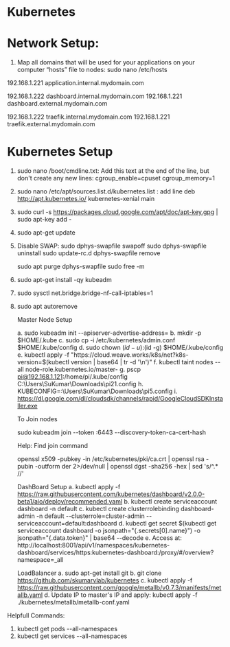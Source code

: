# Kubernetes

# Network Setup:

1. Map all domains that will be used for your applications on your computer “hosts” file to nodes: sudo nano /etc/hosts

192.168.1.221 application.internal.mydomain.com

192.168.1.222 dashboard.internal.mydomain.com
192.168.1.221 dashboard.external.mydomain.com

192.168.1.222 traefik.internal.mydomain.com
192.168.1.221 traefik.external.mydomain.com


# Kubernetes Setup
1. sudo nano /boot/cmdline.txt: Add this text at the end of the line, but don't create any new lines:
	cgroup_enable=cpuset cgroup_memory=1
2. sudo nano /etc/apt/sources.list.d/kubernetes.list : add line
	deb http://apt.kubernetes.io/ kubernetes-xenial main
3. sudo curl -s https://packages.cloud.google.com/apt/doc/apt-key.gpg | sudo apt-key add -
4. sudo apt-get update
5. Disable SWAP: 
	sudo dphys-swapfile swapoff
	sudo dphys-swapfile uninstall
	sudo update-rc.d dphys-swapfile remove

	sudo apt purge dphys-swapfile
	sudo free -m
6. sudo apt-get install -qy kubeadm
7. sudo sysctl net.bridge.bridge-nf-call-iptables=1 
8. sudo apt autoremove

	Master Node Setup

	a. sudo kubeadm init --apiserver-advertise-address=<IPAddress>
	b. mkdir -p $HOME/.kube 
	c. sudo cp -i /etc/kubernetes/admin.conf $HOME/.kube/config 
	d. sudo chown $(id -u):$(id -g) $HOME/.kube/config
	e. kubectl apply -f "https://cloud.weave.works/k8s/net?k8s-version=$(kubectl version | base64 | tr -d '\n')"
	f. kubectl taint nodes --all node-role.kubernetes.io/master-
	g. pscp pi@192.168.1.121:/home/pi/.kube/config C:\Users\SuKumar\Downloads\pi21.config
	h. KUBECONFIG=:\Users\SuKumar\Downloads\pi5.config
	i. https://dl.google.com/dl/cloudsdk/channels/rapid/GoogleCloudSDKInstaller.exe

	To Join nodes

	sudo kubeadm join --token <token> <IPAddress>:6443 --discovery-token-ca-cert-hash <Hash>
	
	Help: Find join command
	
	openssl x509 -pubkey -in /etc/kubernetes/pki/ca.crt | openssl rsa -pubin -outform der 2>/dev/null | openssl dgst -sha256 -hex | sed 's/^.* //' 

	DashBoard Setup
	a. kubectl apply -f https://raw.githubusercontent.com/kubernetes/dashboard/v2.0.0-beta1/aio/deploy/recommended.yaml
	b. kubectl create serviceaccount dashboard -n default
	c. kubectl create clusterrolebinding dashboard-admin -n default --clusterrole=cluster-admin --serviceaccount=default:dashboard
	d. kubectl get secret $(kubectl get serviceaccount dashboard -o jsonpath="{.secrets[0].name}") -o jsonpath="{.data.token}" | base64 --decode
	e. Access at: http://localhost:8001/api/v1/namespaces/kubernetes-dashboard/services/https:kubernetes-dashboard:/proxy/#/overview?namespace=_all

	LoadBalancer
	a. sudo apt-get install git
	b. git clone https://github.com/skumarvlab/kubernetes
	c. kubectl apply -f https://raw.githubusercontent.com/google/metallb/v0.7.3/manifests/metallb.yaml
	d. Update IP to master's IP and apply: kubectl apply -f ./kubernetes/metallb/metallb-conf.yaml



Helpfull Commands:

1. kubectl get pods --all-namespaces
2. kubectl get services --all-namespaces